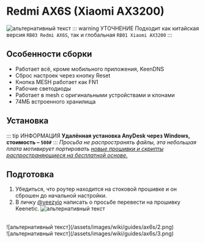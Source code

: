 # Redmi AX6S (Xiaomi AX3200) <Badge type="warning" text="4.1.7" />
![альтернативный текст](/assets/images/wiki/guides/ax6s/ax6s.png)
::: warning УТОЧНЕНИЕ
Подходит как китайская версия `RB03 Redmi AX6S`, так и глобальная `RB01 Xiaomi AX3200`
:::

## Особенности сборки
* Работает всё, кроме мобильного приложения, KeenDNS
* Сброс настроек через кнопку Reset
* Кнопка MESH работает как FN1
* Рабочие светодиоды
* Работает в mesh с оригинальными устройствами и клонами
* 74МБ встроенного хранилища
## Установка
::: tip ИНФОРМАЦИЯ
**Удалённая установка AnyDesk через Windows, стоимость – `500₽`**
:::
*Просьба не распространять файлы, эта небольшая плата мотивирует портировать [новые прошивки и скрипты распространяющиеся на бесплатной основе.](https://t.me/keen_prt)*

## Подготовка
1. Убедиться, что роутер находится на стоковой прошивке и он сброшен до начальной настройки.
2. В личку [@yeezyio](https://t.me/yeezyio) написать о просьбе перевести на прошивку Keenetic. 
![альтернативный текст](/assets/images/wiki/guides/ax6s/1.png)
<br>
![альтернативный текст](/assets/images/wiki/guides/ax6s/2.png)
<br>
![альтернативный текст](/assets/images/wiki/guides/ax6s/3.png)